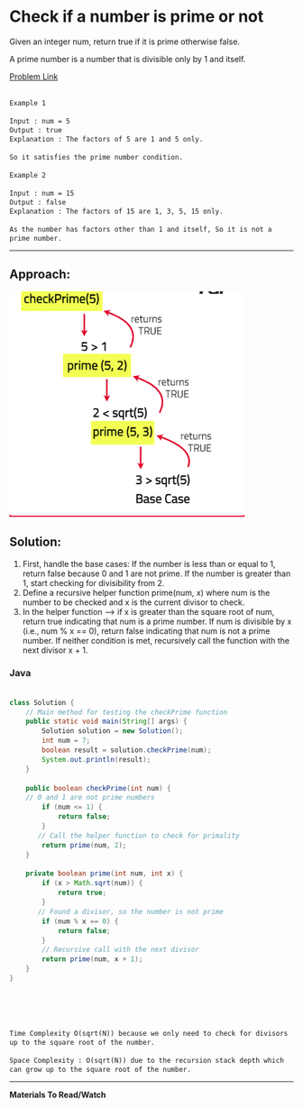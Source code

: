 # Check if a number is prime or not

Given an integer num, return true if it is prime otherwise false.

A prime number is a number that is divisible only by 1 and itself.

[Problem Link]()

```

Example 1

Input : num = 5
Output : true
Explanation : The factors of 5 are 1 and 5 only.

So it satisfies the prime number condition.

Example 2

Input : num = 15
Output : false
Explanation : The factors of 15 are 1, 3, 5, 15 only.

As the number has factors other than 1 and itself, So it is not a prime number.

```

---

## **Approach**:

![alt text](./Images/checkprime.png)

## **Solution**:

1. First, handle the base cases: If the number is less than or equal to 1, return false because 0 and 1 are not prime. If the number is greater than 1, start checking for divisibility from 2.
2. Define a recursive helper function prime(num, x) where num is the number to be checked and x is the current divisor to check.
3. In the helper function --> if x is greater than the square root of num, return true indicating that num is a prime number. If num is divisible by x (i.e., num % x == 0), return false indicating that num is not a prime number. If neither condition is met, recursively call the function with the next divisor x + 1.

### Java

```Java

class Solution {
    // Main method for testing the checkPrime function
    public static void main(String[] args) {
        Solution solution = new Solution();
        int num = 7;
        boolean result = solution.checkPrime(num);
        System.out.println(result);
    }

    public boolean checkPrime(int num) {
    // 0 and 1 are not prime numbers
        if (num <= 1) {
            return false;
        }
       // Call the helper function to check for primality
        return prime(num, 2);
    }

    private boolean prime(int num, int x) {
        if (x > Math.sqrt(num)) {
            return true;
        }
       // Found a divisor, so the number is not prime
        if (num % x == 0) {
            return false;
        }
        // Recursive call with the next divisor
        return prime(num, x + 1);
    }
}





```

```

Time Complexity O(sqrt(N)) because we only need to check for divisors up to the square root of the number.

Space Complexity : O(sqrt(N)) due to the recursion stack depth which can grow up to the square root of the number.

```

---

**Materials To Read/Watch**
